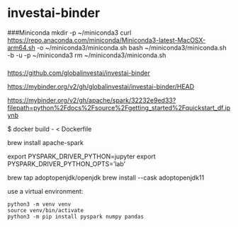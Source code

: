 # investai-binder


###Miniconda
mkdir -p ~/miniconda3
curl https://repo.anaconda.com/miniconda/Miniconda3-latest-MacOSX-arm64.sh -o ~/miniconda3/miniconda.sh
bash ~/miniconda3/miniconda.sh -b -u -p ~/miniconda3
rm ~/miniconda3/miniconda.sh
###

https://github.com/globalinvestai/investai-binder


https://mybinder.org/v2/gh/globalinvestai/investai-binder/HEAD


https://mybinder.org/v2/gh/apache/spark/32232e9ed33?filepath=python%2Fdocs%2Fsource%2Fgetting_started%2Fquickstart_df.ipynb

$ docker build - < Dockerfile


brew install apache-spark

export PYSPARK_DRIVER_PYTHON=jupyter
export PYSPARK_DRIVER_PYTHON_OPTS=’lab’

brew tap adoptopenjdk/openjdk
brew install --cask adoptopenjdk11

use a virtual environment:
    
    python3 -m venv venv
    source venv/bin/activate
    python3 -m pip install pyspark numpy pandas